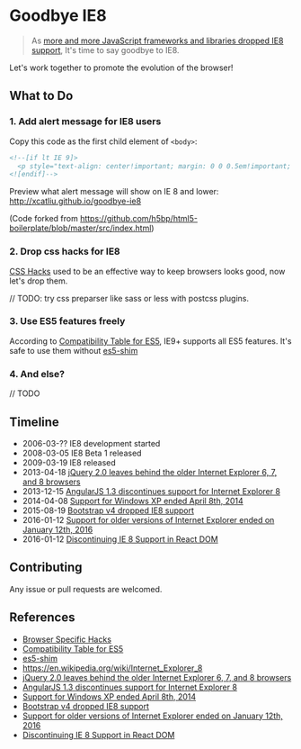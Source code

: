 # Goodbye IE8

> As [more and more JavaScript frameworks and libraries dropped IE8 support](#timeline), It's time to say goodbye to IE8.

Let's work together to promote the evolution of the browser!

## What to Do

### 1. Add alert message for IE8 users

Copy this code as the first child element of `<body>`:

```html
<!--[if lt IE 9]>
  <p style="text-align: center!important; margin: 0 0 0.5em!important; background-color: #d9534f!important; color: #fff!important; padding: 0.5em 1em!important;">You are using an <strong>outdated</strong> browser. Please <a style="color: #fff!important" href="http://browsehappy.com/">upgrade your browser</a> to improve your experience.</p>
<![endif]-->
```

Preview what alert message will show on IE 8 and lower: http://xcatliu.github.io/goodbye-ie8

(Code forked from https://github.com/h5bp/html5-boilerplate/blob/master/src/index.html)

### 2. Drop css hacks for IE8

[CSS Hacks][Browser Specific Hacks] used to be an effective way to keep browsers looks good, now let's drop them.

// TODO: try css preparser like sass or less with postcss plugins.

### 3. Use ES5 features freely

According to [Compatibility Table for ES5], IE9+ supports all ES5 features. It's safe to use them without [es5-shim]

### 4. And else?

// TODO

## Timeline

- 2006-03-?? IE8 development started
- 2008-03-05 IE8 Beta 1 released
- 2009-03-19 IE8 released
- 2013-04-18 [jQuery 2.0 leaves behind the older Internet Explorer 6, 7, and 8 browsers]
- 2013-12-15 [AngularJS 1.3 discontinues support for Internet Explorer 8]
- 2014-04-08 [Support for Windows XP ended April 8th, 2014]
- 2015-08-19 [Bootstrap v4 dropped IE8 support]
- 2016-01-12 [Support for older versions of Internet Explorer ended on January 12th, 2016]
- 2016-01-12 [Discontinuing IE 8 Support in React DOM]

## Contributing

Any issue or pull requests are welcomed.

## References

- [Browser Specific Hacks]
- [Compatibility Table for ES5]
- [es5-shim]
- https://en.wikipedia.org/wiki/Internet_Explorer_8
- [jQuery 2.0 leaves behind the older Internet Explorer 6, 7, and 8 browsers]
- [AngularJS 1.3 discontinues support for Internet Explorer 8]
- [Support for Windows XP ended April 8th, 2014]
- [Bootstrap v4 dropped IE8 support]
- [Support for older versions of Internet Explorer ended on January 12th, 2016]
- [Discontinuing IE 8 Support in React DOM]

[Browser Specific Hacks]: https://css-tricks.com/snippets/css/browser-specific-hacks/
[Compatibility Table for ES5]: http://kangax.github.io/compat-table/es5/
[es5-shim]: https://github.com/es-shims/es5-shim
[jQuery 2.0 leaves behind the older Internet Explorer 6, 7, and 8 browsers]: http://blog.jquery.com/2013/04/18/jquery-2-0-released/
[AngularJS 1.3 discontinues support for Internet Explorer 8]: http://angularjs.blogspot.jp/2013/12/angularjs-13-new-release-approaches.html
[Support for Windows XP ended April 8th, 2014]: https://www.microsoft.com/en-us/WindowsForBusiness/end-of-xp-support
[Bootstrap v4 dropped IE8 support]: http://blog.getbootstrap.com/2015/08/19/bootstrap-4-alpha/
[Support for older versions of Internet Explorer ended on January 12th, 2016]: https://www.microsoft.com/en-us/WindowsForBusiness/End-of-IE-support
[Discontinuing IE 8 Support in React DOM]: http://facebook.github.io/react/blog/2016/01/12/discontinuing-ie8-support.html
